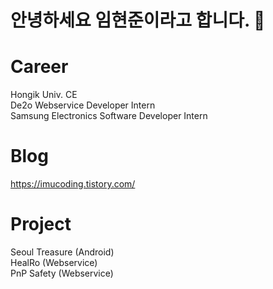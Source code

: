 # 안녕하세요 임현준이라고 합니다. 👋


# Career
Hongik Univ. CE   
De2o Webservice Developer Intern     
Samsung Electronics Software Developer Intern     

# Blog 
https://imucoding.tistory.com/      

# Project
Seoul Treasure (Android)     
HealRo (Webservice)     
PnP Safety (Webservice)      

